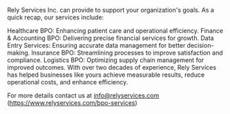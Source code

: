 Rely Services Inc. can provide to support your organization's goals.
As a quick recap, our services include:

Healthcare BPO: Enhancing patient care and operational efficiency.
Finance & Accounting BPO: Delivering precise financial services for growth.
Data Entry Services: Ensuring accurate data management for better decision-making.
Insurance BPO: Streamlining processes to improve satisfaction and compliance.
Logistics BPO: Optimizing supply chain management for improved outcomes.
With over two decades of experience, Rely Services has helped businesses like yours achieve measurable results, reduce operational costs, and enhance efficiency.

For more details contact us at info@relyservices.com
(https://www.relyservices.com/bpo-services)
